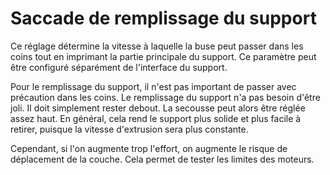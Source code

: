 Saccade de remplissage du support
====
Ce réglage détermine la vitesse à laquelle la buse peut passer dans les coins tout en imprimant la partie principale du support. Ce paramètre peut être configuré séparément de l'interface du support.

Pour le remplissage du support, il n'est pas important de passer avec précaution dans les coins. Le remplissage du support n'a pas besoin d'être joli. Il doit simplement rester debout. La secousse peut alors être réglée assez haut. En général, cela rend le support plus solide et plus facile à retirer, puisque la vitesse d'extrusion sera plus constante.

Cependant, si l'on augmente trop l'effort, on augmente le risque de déplacement de la couche. Cela permet de tester les limites des moteurs.
